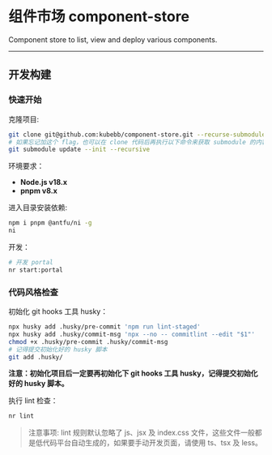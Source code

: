 # 组件市场 component-store

Component store to list, view and deploy various components.

---

## 开发构建

### 快速开始

克隆项目:

```bash
git clone git@github.com:kubebb/component-store.git --recurse-submodules
# 如果忘记加这个 flag，也可以在 clone 代码后再执行以下命令来获取 submodule 的内容：
git submodule update --init --recursive
```

环境要求：

- **Node.js v18.x**
- **pnpm v8.x**

进入目录安装依赖:

```bash
npm i pnpm @antfu/ni -g
ni
```

开发：

```bash
# 开发 portal
nr start:portal
```

### 代码风格检查

初始化 git hooks 工具 husky：

```bash
npx husky add .husky/pre-commit 'npm run lint-staged'
npx husky add .husky/commit-msg 'npx --no -- commitlint --edit "$1"'
chmod +x .husky/pre-commit .husky/commit-msg
# 记得提交初始化好的 husky 脚本
git add .husky/
```

**注意：初始化项目后一定要再初始化下 git hooks 工具 husky，记得提交初始化好的 husky 脚本。**

执行 lint 检查：

```bash
nr lint
```

> 注意事项: lint 规则默认忽略了 js、jsx 及 index.css 文件，这些文件一般都是低代码平台自动生成的，如果要手动开发页面，请使用 ts、tsx 及 less。
